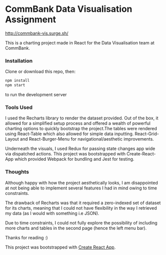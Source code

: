 # CommBank Data Visualisation Assignment

http://commbank-vis.surge.sh/

This is a charting project made in React for the Data Visualisation team at CommBank.

### Installation

Clone or download this repo, then:
```sh
npm install
npm start
```
to run the development server

### Tools Used

I used the Recharts library to render the dataset provided. Out of the box, it allowed for a simplified setup process and offered a wealth of powerful charting options to quickly bootstrap the project.The tables were rendered using React-Table which also allowed for simple data inputting. React-Grid-Layout and React-Burger-Menu for navigational/aesthetic improvements.

Underneath the visuals, I used Redux for passing state changes app wide via dispatched actions. This project was bootstrapped with Create-React-App which provided Webpack for bundling and Jest for testing. 

### Thoughts

Although happy with how the project aesthetically looks, I am disappointed at not being able to implement several features I had in mind owing to time constraints.

The drawback of Recharts was that it required a zero-indexed set of dataset for its charts, meaning that I could not have flexibility in the way I retrieved my data (as I would with something i.e JSON). 

Due to time constraints, I could not fully explore the possibility of including more charts and tables in the second page (hence the left menu bar). 

Thanks for reading :)

This project was bootstrapped with [Create React App](https://github.com/facebookincubator/create-react-app).

